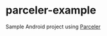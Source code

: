 # parceler-example

Sample Android project using [Parceler](https://github.com/johncarl81/parceler)
